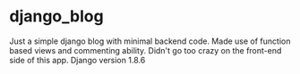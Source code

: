 # django_blog

Just a simple django blog with minimal backend code. Made use of function based views and commenting ability.
Didn't go too crazy on the front-end side of this app.
Django version 1.8.6
